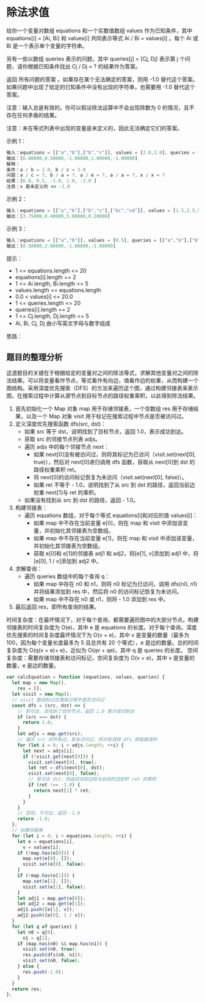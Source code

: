 # 除法求值

给你一个变量对数组 equations 和一个实数值数组 values 作为已知条件，其中 equations[i] = [Ai, Bi] 和 values[i] 共同表示等式 Ai / Bi = values[i] 。每个 Ai 或 Bi 是一个表示单个变量的字符串。

另有一些以数组 queries 表示的问题，其中 queries[j] = [Cj, Dj] 表示第 j 个问题，请你根据已知条件找出 Cj / Dj = ? 的结果作为答案。

返回 所有问题的答案 。如果存在某个无法确定的答案，则用 -1.0 替代这个答案。如果问题中出现了给定的已知条件中没有出现的字符串，也需要用 -1.0 替代这个答案。

注意：输入总是有效的。你可以假设除法运算中不会出现除数为 0 的情况，且不存在任何矛盾的结果。

注意：未在等式列表中出现的变量是未定义的，因此无法确定它们的答案。

示例 1：

```js
输入：equations = [["a","b"],["b","c"]], values = [2.0,3.0], queries = [["a","c"],["b","a"],["a","e"],["a","a"],["x","x"]]
输出：[6.00000,0.50000,-1.00000,1.00000,-1.00000]
解释：
条件：a / b = 2.0, b / c = 3.0
问题：a / c = ?, b / a = ?, a / e = ?, a / a = ?, x / x = ?
结果：[6.0, 0.5, -1.0, 1.0, -1.0 ]
注意：x 是未定义的 => -1.0
```

示例 2：

```js
输入：equations = [["a","b"],["b","c"],["bc","cd"]], values = [1.5,2.5,5.0], queries = [["a","c"],["c","b"],["bc","cd"],["cd","bc"]]
输出：[3.75000,0.40000,5.00000,0.20000]
```

示例 3：

```js
输入：equations = [["a","b"]], values = [0.5], queries = [["a","b"],["b","a"],["a","c"],["x","y"]]
输出：[0.50000,2.00000,-1.00000,-1.00000]
```

提示：

- 1 <= equations.length <= 20
- equations[i].length == 2
- 1 <= Ai.length, Bi.length <= 5
- values.length == equations.length
- 0.0 < values[i] <= 20.0
- 1 <= queries.length <= 20
- queries[i].length == 2
- 1 <= Cj.length, Dj.length <= 5
- Ai, Bi, Cj, Dj 由小写英文字母与数字组成

思路：

## 题目的整理分析

这道题目的关键在于根据给定的变量对之间的除法等式，求解其他变量对之间的除法结果。可以将变量看作节点，等式看作有向边，值看作边的权重，从而构建一个图结构。采用深度优先搜索（DFS）的方法来遍历这个图，通过构建邻接表来表示图，在搜索过程中计算从源节点到目标节点的路径权重乘积，以此得到除法结果。

1. 首先初始化一个 Map 对象 map 用于存储邻接表，一个空数组 res 用于存储结果，以及一个 Map 对象 visit 用于标记在搜索过程中节点是否被访问过。
2. 定义深度优先搜索函数 dfs(src, dst)：
   - 如果 src 等于 dst，说明找到了目标节点，返回 1.0，表示成功到达。
   - 获取 src 的邻接节点列表 adjs。
   - 遍历 adjs 中的每个邻接节点 next：
     - 如果 next[0]没有被访问过，则将其标记为已访问（visit.set(next[0], true)），然后对 next[0]递归调用 dfs 函数，获取从 next[0]到 dst 的路径权重乘积 ret。
     - 将 next[0]的访问标记恢复为未访问（visit.set(next[0], false)）。
     - 如果 ret 不等于 - 1.0，说明找到了从 src 到 dst 的路径，返回当前边权重 next[1]与 ret 的乘积。
   - 如果没有找到从 src 到 dst 的路径，返回 - 1.0。
3. 构建邻接表：
   - 遍历 equations 数组，对于每个等式 equations[i]和对应的值 values[i]：
     - 如果 map 中不存在当前变量 e[0]，则在 map 和 visit 中添加该变量，并初始化其邻接表为空数组。
     - 如果 map 中不存在当前变量 e[1]，则在 map 和 visit 中添加该变量，并初始化其邻接表为空数组。
     - 获取 e[0]和 e[1]的邻接表 adj1 和 adj2，将[e[1], v]添加到 adj1 中，将[e[0], 1 / v]添加到 adj2 中。
4. 求解查询：
   - 遍历 queries 数组中的每个查询 q：
     - 如果 map 中存在 n0 和 n1，则将 n0 标记为已访问，调用 dfs(n0, n1)并将结果添加到 res 中，然后将 n0 的访问标记恢复为未访问。
     - 如果 map 中不存在 n0 或 n1，则将 - 1.0 添加到 res 中。
5. 最后返回 res，即所有查询的结果。

时间复杂度：在最坏情况下，对于每个查询，都需要遍历图中的大部分节点。构建邻接表的时间复杂度为 O(e)，其中 e 是 equations 的长度。对于每个查询，深度优先搜索的时间复杂度最坏情况下为 O(v + e)，其中 v 是变量的数量（最多为 100，因为每个变量长度最多为 5 且总共有 20 个等式），e 是边的数量。总的时间复杂度为 O(q(v + e)+ e)，近似为 O(qv + qe)，其中 q 是 queries 的长度。
空间复杂度：需要存储邻接表和访问标记，空间复杂度为 O(v + e)，其中 v 是变量的数量，e 是边的数量。

```js
var calcEquation = function (equations, values, queries) {
  let map = new Map(),
    res = [];
  let visit = new Map();
  // visit 数组标记在搜索过程中是否访问过
  const dfs = (src, dst) => {
    // 若可达，且找到了目的节点，返回 1.0 表示成功到达
    if (src === dst) {
      return 1.0;
    }
    let adjs = map.get(src);
    // 遍历 src 的所有边，若未访问过，则对其调用 dfs 获取路径积
    for (let i = 0; i < adjs.length; ++i) {
      let next = adjs[i];
      if (!visit.get(next[0])) {
        visit.set(next[0], true);
        let ret = dfs(next[0], dst);
        visit.set(next[0], false);
        // 若可达 dst，则返回当前边权与后续的边权积 ret 的乘积
        if (ret !== -1.0) {
          return next[1] * ret;
        }
      }
    }
    // 否则，不可达，返回 -1.0
    return -1.0;
  };
  // 创建邻接表
  for (let i = 0; i < equations.length; ++i) {
    let e = equations[i],
      v = values[i];
    if (!map.has(e[0])) {
      map.set(e[0], []);
      visit.set(e[0], false);
    }
    if (!map.has(e[1])) {
      map.set(e[1], []);
      visit.set(e[1], false);
    }
    let adj1 = map.get(e[0]);
    let adj2 = map.get(e[1]);
    adj1.push([e[1], v]);
    adj2.push([e[0], 1 / v]);
  }
  for (let q of queries) {
    let n0 = q[0],
      n1 = q[1];
    if (map.has(n0) && map.has(n1)) {
      visit.set(n0, true);
      res.push(dfs(n0, n1));
      visit.set(n0, false);
    } else {
      res.push(-1.0);
    }
  }
  return res;
};
```
